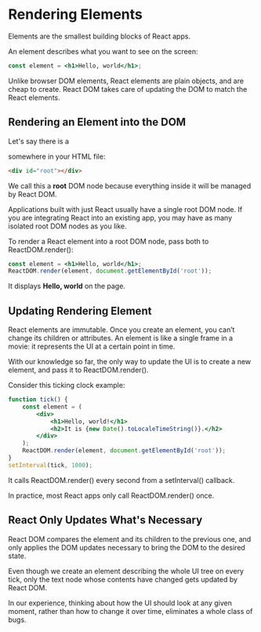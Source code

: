 # Rendering Elements
Elements are the smallest building blocks of React apps.

An element describes what you want to see on the screen:
```jsx
const element = <h1>Hello, world</h1>;
```
Unlike browser DOM elements, React elements are plain objects, and are cheap to create. React DOM takes care of updating the DOM to match the React elements.

## Rendering an Element into the DOM
Let's say there is a <div> somewhere in your HTML file:
```HTML
<div id="root"></div>
```
We call this a **root** DOM node because everything inside it will be managed by React DOM.

Applications built with just React usually have a single root DOM node. If you are integrating React into an existing app, you may have as many isolated root DOM nodes as you like.

To render a React element into a root DOM node, pass both to ReactDOM.render():

```jsx
const element = <h1>Hello, world</h1>;
ReactDOM.render(element, document.getElementById('root'));
```
It displays **Hello, world** on the page.

## Updating Rendering Element
React elements are immutable. Once you create an element, you can’t change its children or attributes. An element is like a single frame in a movie: it represents the UI at a certain point in time.

With our knowledge so far, the only way to update the UI is to create a new element, and pass it to ReactDOM.render().

Consider this ticking clock example:

```jsx
function tick() {
    const element = (
        <div>
            <h1>Hello, world!</h1>
            <h2>It is {new Date().toLocaleTimeString()}.</h2>
        </div>
    );
    ReactDOM.render(element, document.getElementById('root'));
}
setInterval(tick, 1000);
```
It calls ReactDOM.render() every second from a setInterval() callback.

In practice, most React apps only call ReactDOM.render() once.

## React Only Updates What's Necessary
React DOM compares the element and its children to the previous one, and only applies the DOM updates necessary to bring the DOM to the desired state.

Even though we create an element describing the whole UI tree on every tick, only the text node whose contents have changed gets updated by React DOM.

In our experience, thinking about how the UI should look at any given moment, rather than how to change it over time, eliminates a whole class of bugs.


